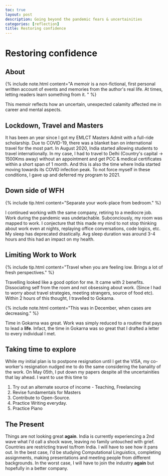 ```yaml
---
toc: true
layout: post
description: Going beyond the pandemic fears & uncertainities
categories: [reflection]
title: Restoring confidence
---
```


# Restoring confidence

## About 

{% include note.html content="A memoir is a non-fictional, first personal written account of events and memories from the author's real life. At times, letting readers learn something from it.
" %}

This memoir reflects how an uncertain, unexpected calamity affected me in career and mental aspects.

## Lockdown, Travel and Masters

It has been an year since I got my EMLCT Masters Admit with a full-ride scholarship. Due to COVID-19, there was a blanket ban on international travel for the most part. In August 2020, India started allowing students to travel internationally. In my case, I had to travel to Delhi (Country's capital -> 1500Kms away) without an appointment and get PCC & medical certificates within a short span of 1 month. And this is also the time where India started moving towards its COVID infection peak. To not force myself in these conditions, I gave up and deferred my program to 2021.

## Down side of WFH

{% include tip.html content="Separate your work-place from bedroom." %}
<!-- Had a tough time dealing with toxicity & incompetence at work. -->

I continued working with the same company, retiring to a mediocre job. Work during the pandemic was undetachable. Subconciously, my room was mapped to work. I conjecture that this made my mind to not stop thinking about work even at nights, replaying office conversations, code logics, etc. My sleep has deprecated drastically. Avg sleep duration was around 3-4 hours and this had an impact on my health.

## Limiting Work to Work

{% include tip.html content="Travel when you are feeling low. Brings a lot of fresh perspectives." %}

Travelling looked like a good option for me. It came with 2 benefits. Dissociating self from the room and not obsessing about work. (Since I had to worry about travel strategies, meeting strangers, source of food etc). Within 2 hours of this thought, I travelled to Gokarna.

{% include note.html content="This was in December, when cases are decreasing." %}

Time in Gokarna was great. Work was simply reduced to a routine that pays to lead a __life__. Infact, the time in Gokarna was so great that I drafted a letter to every individual I met.

## Taking time to explore

While my initial plan is to postpone resignation until I get the VISA, my co-worker's resignation nudged me to do the same considering the banality of the work. On May 05th, I put down my papers despite all the uncertainities that lay ahead. I want to use this time to
1. Try out an alternate source of income - Teaching, Freelancing
2. Revise fundamentals for Masters
3. Contribute to Open-Source.
4. Practice Writing everyday.
5. Practice Piano

## The Present

Things are not looking great __again__. India is currently experiencing a 2nd wave what I'd call a shock wave, leaving no family untouched with grief. Countries are restricting travel to/from India. I will have to see how it pans out. In the best case, I'd be studying Computational Linguistics, completing assignments, making presentations and meeting people from different backgrounds. In the worst case, I will have to join the industry __again__ but hopefully in a better company.